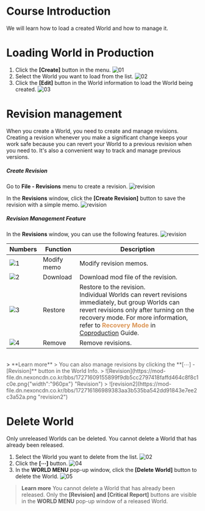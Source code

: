 # Course Introduction
We will learn how to load a created World and how to manage it.

# Loading World in Production
1. Click the **[Create]** button in the menu.
    ![01](https://mod-file.dn.nexoncdn.co.kr/bbs/1685699078924e29ff21396614c3d8f1efcb8b84f7e99.png "01")
    <br>
2. Select the World you want to load from the list.
    ![02](https://mod-file.dn.nexoncdn.co.kr/bbs/17271621059070a0ef5aca21f44baac90b278907d30da.png{"width":"740px"} "02")
    <br>
3. Click the **[Edit]** button in the World information to load the World being created.
    ![03](https://mod-file.dn.nexoncdn.co.kr/bbs/172906902884778aa8b98c0ec4ea5b78023381c2b129f.png "03")

# Revision management
When you create a World, you need to create and manage revisions. Creating a revision whenever you make a significant change keeps your work safe because you can revert your World to a previous revision when you need to. It's also a convenient way to track and manage previous versions.

##### Create Revision
Go to **File - Revisions** menu to create a revision.
![revision](https://mod-file.dn.nexoncdn.co.kr/bbs/16892261674937e4332ad952c4bfba92ca79c12271eb4.png)

In the **Revisions** window, click the **[Create Revision]** button to save the revision with a simple memo.
![revision](https://mod-file.dn.nexoncdn.co.kr/bbs/17271578271160e214b1d91564e0da34e90f6211d2d1d.png)

##### Revision Management Feature
In the **Revisions** window, you can use the following features.
![revision](https://mod-file.dn.nexoncdn.co.kr/bbs/1727157901202ce9c5e26c6da404cb0bfc6aa4f85009a.png)

| Numbers | Function | Description |
| --- | --- | --- |
| ![1](https://mod-file.dn.nexoncdn.co.kr/bbs/1634541272181b5c1a55fcf3d49b19734d25913c38583.jpg) | Modify memo | Modify revision memos. |
| ![2](https://mod-file.dn.nexoncdn.co.kr/bbs/1634541300837cb541c2f44e046a79bb1901a885aa8ac.jpg) | Download | Download mod file of the revision. |
| ![3](https://mod-file.dn.nexoncdn.co.kr/bbs/163454131465069e090278448490f965207e9a4a10348.jpg) | Restore | Restore to the revision. <br>Individual Worlds can revert revisions immediately, but group Worlds can revert revisions only after turning on the recovery mode. For more information, refer to <span style="color: #dc9656">**Recovery Mode**</span> in [Coproduction](/docs/?postId=670{"target":"_self"}) Guide. |
| ![4](https://mod-file.dn.nexoncdn.co.kr/bbs/1634541326353d8628c1473944497bf376acb7a65ca45.jpg) | Remove | Remove revisions. |

<br>
> <span style="color: #585858">**Learn more**
> You can also manage revisions by clicking the **[⋯] - [Revision]** button in the World Info.
> ![Revision](https://mod-file.dn.nexoncdn.co.kr/bbs/17271609155899f9db5cc2797418faffd464c8f8c1c0e.png{"width":"960px"} "Revision")
> ![revision2](https://mod-file.dn.nexoncdn.co.kr/bbs/172716186989383aa3b535ba542dd91843e7ee2c3a52a.png "revision2")</span>

# Delete World
Only unreleased Worlds can be deleted. You cannot delete a World that has already been released.
1. Select the World you want to delete from the list.
    ![02](https://mod-file.dn.nexoncdn.co.kr/bbs/17271621059070a0ef5aca21f44baac90b278907d30da.png{"width":"740px"} "02")
    <br>
2. Click the **[⋯]** button.
    ![04](https://mod-file.dn.nexoncdn.co.kr/bbs/172906927536113ef61a34a204469923fa8fa470ffa30.png "04")
    <br>
3. In the **WORLD MENU** pop-up window, click the **[Delete World]** button to delete the World.
   ![05](https://mod-file.dn.nexoncdn.co.kr/bbs/1727157958421e8faeb5b3eff42b082d0241cedfff299.png "05")
    <br>

> <span style="color: #585858">**Learn more**
> You cannot delete a World that has already been released. Only the **[Revision] and [Critical Report]** buttons are visible in the **WORLD MENU** pop-up window of a released World. </span>